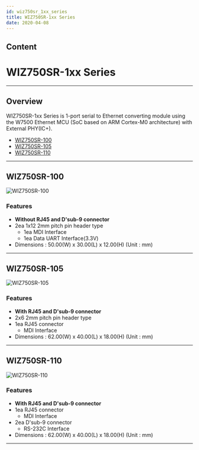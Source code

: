 ```yaml
---
id: wiz750sr_1xx_series
title: WIZ750SR-1xx Series
date: 2020-04-08
---
```


## Content

# WIZ750SR-1xx Series

-----

## Overview

WIZ750SR-1xx Series is 1-port serial to Ethernet converting module using
the W7500 Ethernet MCU (SoC based on ARM Cortex-M0 architecture) with
External PHY(IC+).

  - [WIZ750SR-100](/products/wiz750sr-100/start)
  - [WIZ750SR-105](/products/wiz750sr-105/start)
  - [WIZ750SR-110](/products/wiz750sr-110/start)

-----

## WIZ750SR-100

![WIZ750SR-100](/products/s2e_module/wiz750sr-1xx/wiz750sr-100.png)  

### Features

  - **Without RJ45 and D'sub-9 connector**
  - 2ea 1x12 2mm pitch pin header type
      - 1ea MDI Interface
      - 1ea Data UART Interface(3.3V)
  - Dimensions : 50.00(W) x 30.00(L) x 12.00(H) (Unit : mm)

-----

## WIZ750SR-105

![WIZ750SR-105](/products/s2e_module/wiz750sr-1xx/wiz750sr-105.png)

### Features

  - **With RJ45 and D'sub-9 connector**
  - 2x6 2mm pitch pin header type
  - 1ea RJ45 connector
      - MDI Interface
  - Dimensions : 62.00(W) x 40.00(L) x 18.00(H) (Unit : mm)

-----

## WIZ750SR-110

![WIZ750SR-110](/products/s2e_module/wiz750sr-1xx/wiz750sr-110.png)

### Features

  - **With RJ45 and D'sub-9 connector**
  - 1ea RJ45 connector
      - MDI Interface
  - 2ea D'sub-9 connector
      - RS-232C Interface
  - Dimensions : 62.00(W) x 40.00(L) x 18.00(H) (Unit : mm)

-----
